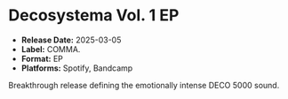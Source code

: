 # Decosystema Vol. 1 EP

- **Release Date:** 2025-03-05
- **Label:** COMMA.
- **Format:** EP
- **Platforms:** Spotify, Bandcamp

Breakthrough release defining the emotionally intense DECO 5000 sound.
